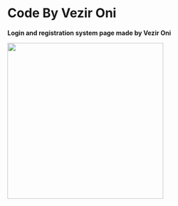 # Code By Vezir Oni

**Login and registration system page made by Vezir Oni**

<img src="https://i.imgur.com/xgmdkCf.png" style="width: 350px">
